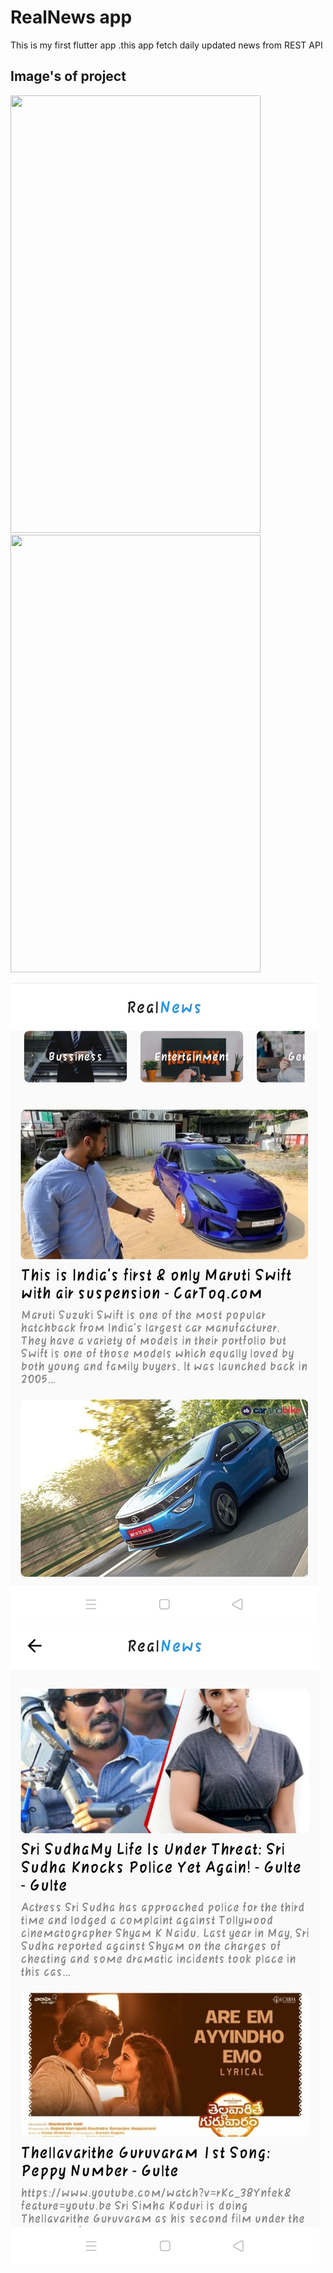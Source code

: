 # RealNews app

This is my first flutter app .this app fetch daily updated news from REST API

## Image's of project

<image src="Images1.jpeg" width="400" height="700">
<image src="Images2.jpeg" width="400" height="700">

![](Images1.jpeg)
![](Images2.jpeg)





